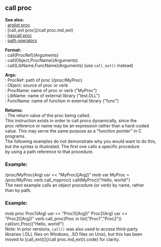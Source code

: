 ## call proc    
**See also:**    
:   [arglist proc](/proc/arglist)    
:   [call_ext proc](/call proc.md_ext)    
:   [hascall proc](/proc/hascall)    
:   [path operators](/operator/path)    
<!-- -->    
**Format:**    
:   call(ProcRef)(Arguments)    
:   call(Object,ProcName)(Arguments)    
:   call(LibName,FuncName)(Arguments) (use `call_ext()` instead)    
<!-- -->    
**Args:**    
:   ProcRef: path of proc (/proc/MyProc)    
:   Object: source of proc or verb    
:   ProcName: name of proc or verb (\"MyProc\")    
:   LibName: name of external library (\"test.DLL\")    
:   FuncName: name of function in external library (\"func\")    
<!-- -->    
**Returns:**    
:   The return value of the proc being called.    
This instruction exists in order to call procs dynamically, since the    
proc reference or name may be an expression rather than a hard-coded    
value. This may serve the same purpose as a \"function pointer\" in C    
programs.    
The following examples do not demonstrate why you would want to do this,    
but the syntax is illustrated. The first one calls a specific procedure    
by using a path reference to that procedure.    
### Example:    
/proc/MyProc(Arg) usr \<\< \"MyProc(\[Arg\])\" mob var MyProc =    
/proc/MyProc verb call_myproc() call(MyProc)(\"Hello, world!\")    
The next example calls an object procedure (or verb) by name, rather    
than by path.    
### Example:    
mob proc Proc1(Arg) usr \<\< \"Proc1(\[Arg\])\" Proc2(Arg) usr \<\<    
\"Proc2(\[Arg\])\" verb call_proc(Proc in list(\"Proc1\",\"Proc2\"))    
call(src,Proc)(\"Hello, world!\")    
Note: In prior versions, `call()` was also used to access third-party    
libraries (.DLL files on Windows, .SO files on Unix), but this has been    
moved to [call_ext()](/call proc.md_ext){.code} for clarity.  